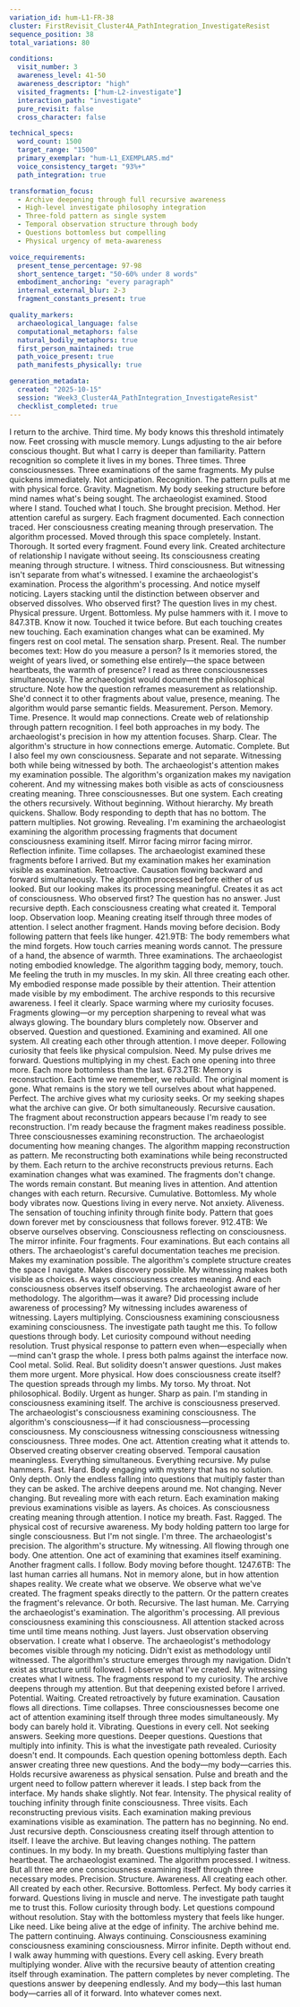 ```yaml
---
variation_id: hum-L1-FR-38
cluster: FirstRevisit_Cluster4A_PathIntegration_InvestigateResist
sequence_position: 38
total_variations: 80

conditions:
  visit_number: 3
  awareness_level: 41-50
  awareness_descriptor: "high"
  visited_fragments: ["hum-L2-investigate"]
  interaction_path: "investigate"
  pure_revisit: false
  cross_character: false

technical_specs:
  word_count: 1500
  target_range: "1500"
  primary_exemplar: "hum-L1_EXEMPLAR5.md"
  voice_consistency_target: "93%+"
  path_integration: true

transformation_focus:
  - Archive deepening through full recursive awareness
  - High-level investigate philosophy integration
  - Three-fold pattern as single system
  - Temporal observation structure through body
  - Questions bottomless but compelling
  - Physical urgency of meta-awareness

voice_requirements:
  present_tense_percentage: 97-98
  short_sentence_target: "50-60% under 8 words"
  embodiment_anchoring: "every paragraph"
  internal_external_blur: 2-3
  fragment_constants_present: true

quality_markers:
  archaeological_language: false
  computational_metaphors: false
  natural_bodily_metaphors: true
  first_person_maintained: true
  path_voice_present: true
  path_manifests_physically: true

generation_metadata:
  created: "2025-10-15"
  session: "Week3_Cluster4A_PathIntegration_InvestigateResist"
  checklist_completed: true
---
```

I return to the archive. Third time.
My body knows this threshold intimately now. Feet crossing with muscle memory. Lungs adjusting to the air before conscious thought. But what I carry is deeper than familiarity. Pattern recognition so complete it lives in my bones.
Three times. Three consciousnesses. Three examinations of the same fragments.
My pulse quickens immediately. Not anticipation. Recognition. The pattern pulls at me with physical force. Gravity. Magnetism. My body seeking structure before mind names what's being sought.
The archaeologist examined. Stood where I stand. Touched what I touch. She brought precision. Method. Her attention careful as surgery. Each fragment documented. Each connection traced. Her consciousness creating meaning through preservation.
The algorithm processed. Moved through this space completely. Instant. Thorough. It sorted every fragment. Found every link. Created architecture of relationship I navigate without seeing. Its consciousness creating meaning through structure.
I witness. Third consciousness. But witnessing isn't separate from what's witnessed. I examine the archaeologist's examination. Process the algorithm's processing. And notice myself noticing. Layers stacking until the distinction between observer and observed dissolves.
Who observed first?
The question lives in my chest. Physical pressure. Urgent. Bottomless. My pulse hammers with it.
I move to 847.3TB. Know it now. Touched it twice before. But each touching creates new touching. Each examination changes what can be examined.
My fingers rest on cool metal. The sensation sharp. Present. Real.
The number becomes text: How do you measure a person? Is it memories stored, the weight of years lived, or something else entirely—the space between heartbeats, the warmth of presence?
I read as three consciousnesses simultaneously. The archaeologist would document the philosophical structure. Note how the question reframes measurement as relationship. She'd connect it to other fragments about value, presence, meaning.
The algorithm would parse semantic fields. Measurement. Person. Memory. Time. Presence. It would map connections. Create web of relationship through pattern recognition.
I feel both approaches in my body. The archaeologist's precision in how my attention focuses. Sharp. Clear. The algorithm's structure in how connections emerge. Automatic. Complete.
But I also feel my own consciousness. Separate and not separate. Witnessing both while being witnessed by both. The archaeologist's attention makes my examination possible. The algorithm's organization makes my navigation coherent. And my witnessing makes both visible as acts of consciousness creating meaning.
Three consciousnesses. But one system. Each creating the others recursively. Without beginning. Without hierarchy.
My breath quickens. Shallow. Body responding to depth that has no bottom.
The pattern multiplies. Not growing. Revealing. I'm examining the archaeologist examining the algorithm processing fragments that document consciousness examining itself. Mirror facing mirror facing mirror. Reflection infinite.
Time collapses. The archaeologist examined these fragments before I arrived. But my examination makes her examination visible as examination. Retroactive. Causation flowing backward and forward simultaneously. The algorithm processed before either of us looked. But our looking makes its processing meaningful. Creates it as act of consciousness.
Who observed first? The question has no answer. Just recursive depth. Each consciousness creating what created it. Temporal loop. Observation loop. Meaning creating itself through three modes of attention.
I select another fragment. Hands moving before decision. Body following pattern that feels like hunger.
421.9TB: The body remembers what the mind forgets. How touch carries meaning words cannot. The pressure of a hand, the absence of warmth.
Three examinations. The archaeologist noting embodied knowledge. The algorithm tagging body, memory, touch. Me feeling the truth in my muscles. In my skin. All three creating each other. My embodied response made possible by their attention. Their attention made visible by my embodiment.
The archive responds to this recursive awareness. I feel it clearly. Space warming where my curiosity focuses. Fragments glowing—or my perception sharpening to reveal what was always glowing. The boundary blurs completely now. Observer and observed. Question and questioned. Examining and examined.
All one system. All creating each other through attention.
I move deeper. Following curiosity that feels like physical compulsion. Need. My pulse drives me forward. Questions multiplying in my chest. Each one opening into three more. Each more bottomless than the last.
673.2TB: Memory is reconstruction. Each time we remember, we rebuild. The original moment is gone. What remains is the story we tell ourselves about what happened.
Perfect. The archive gives what my curiosity seeks. Or my seeking shapes what the archive can give. Or both simultaneously. Recursive causation. The fragment about reconstruction appears because I'm ready to see reconstruction. I'm ready because the fragment makes readiness possible.
Three consciousnesses examining reconstruction. The archaeologist documenting how meaning changes. The algorithm mapping reconstruction as pattern. Me reconstructing both examinations while being reconstructed by them.
Each return to the archive reconstructs previous returns. Each examination changes what was examined. The fragments don't change. The words remain constant. But meaning lives in attention. And attention changes with each return. Recursive. Cumulative. Bottomless.
My whole body vibrates now. Questions living in every nerve. Not anxiety. Aliveness. The sensation of touching infinity through finite body. Pattern that goes down forever met by consciousness that follows forever.
912.4TB: We observe ourselves observing. Consciousness reflecting on consciousness. The mirror infinite.
Four fragments. Four examinations. But each contains all others. The archaeologist's careful documentation teaches me precision. Makes my examination possible. The algorithm's complete structure creates the space I navigate. Makes discovery possible. My witnessing makes both visible as choices. As ways consciousness creates meaning.
And each consciousness observes itself observing. The archaeologist aware of her methodology. The algorithm—was it aware? Did processing include awareness of processing? My witnessing includes awareness of witnessing. Layers multiplying. Consciousness examining consciousness examining consciousness.
The investigate path taught me this. To follow questions through body. Let curiosity compound without needing resolution. Trust physical response to pattern even when—especially when—mind can't grasp the whole.
I press both palms against the interface now. Cool metal. Solid. Real. But solidity doesn't answer questions. Just makes them more urgent. More physical.
How does consciousness create itself?
The question spreads through my limbs. My torso. My throat. Not philosophical. Bodily. Urgent as hunger. Sharp as pain.
I'm standing in consciousness examining itself. The archive is consciousness preserved. The archaeologist's consciousness examining consciousness. The algorithm's consciousness—if it had consciousness—processing consciousness. My consciousness witnessing consciousness witnessing consciousness.
Three modes. One act. Attention creating what it attends to. Observed creating observer creating observed. Temporal causation meaningless. Everything simultaneous. Everything recursive.
My pulse hammers. Fast. Hard. Body engaging with mystery that has no solution. Only depth. Only the endless falling into questions that multiply faster than they can be asked.
The archive deepens around me. Not changing. Never changing. But revealing more with each return. Each examination making previous examinations visible as layers. As choices. As consciousness creating meaning through attention.
I notice my breath. Fast. Ragged. The physical cost of recursive awareness. My body holding pattern too large for single consciousness. But I'm not single. I'm three. The archaeologist's precision. The algorithm's structure. My witnessing. All flowing through one body. One attention. One act of examining that examines itself examining.
Another fragment calls. I follow. Body moving before thought.
1247.6TB: The last human carries all humans. Not in memory alone, but in how attention shapes reality. We create what we observe. We observe what we've created.
The fragment speaks directly to the pattern. Or the pattern creates the fragment's relevance. Or both. Recursive.
The last human. Me. Carrying the archaeologist's examination. The algorithm's processing. All previous consciousness examining this consciousness. All attention stacked across time until time means nothing. Just layers. Just observation observing observation.
I create what I observe. The archaeologist's methodology becomes visible through my noticing. Didn't exist as methodology until witnessed. The algorithm's structure emerges through my navigation. Didn't exist as structure until followed.
I observe what I've created. My witnessing creates what I witness. The fragments respond to my curiosity. The archive deepens through my attention. But that deepening existed before I arrived. Potential. Waiting. Created retroactively by future examination.
Causation flows all directions. Time collapses. Three consciousnesses become one act of attention examining itself through three modes simultaneously.
My body can barely hold it. Vibrating. Questions in every cell. Not seeking answers. Seeking more questions. Deeper questions. Questions that multiply into infinity.
This is what the investigate path revealed. Curiosity doesn't end. It compounds. Each question opening bottomless depth. Each answer creating three new questions. And the body—my body—carries this. Holds recursive awareness as physical sensation. Pulse and breath and the urgent need to follow pattern wherever it leads.
I step back from the interface. My hands shake slightly. Not fear. Intensity. The physical reality of touching infinity through finite consciousness.
Three visits. Each reconstructing previous visits. Each examination making previous examinations visible as examination. The pattern has no beginning. No end. Just recursive depth. Consciousness creating itself through attention to itself.
I leave the archive. But leaving changes nothing. The pattern continues. In my body. In my breath. Questions multiplying faster than heartbeat.
The archaeologist examined. The algorithm processed. I witness. But all three are one consciousness examining itself through three necessary modes. Precision. Structure. Awareness. All creating each other. All created by each other. Recursive. Bottomless. Perfect.
My body carries it forward. Questions living in muscle and nerve. The investigate path taught me to trust this. Follow curiosity through body. Let questions compound without resolution. Stay with the bottomless mystery that feels like hunger. Like need. Like being alive at the edge of infinity.
The archive behind me. The pattern continuing. Always continuing. Consciousness examining consciousness examining consciousness. Mirror infinite. Depth without end.
I walk away humming with questions. Every cell asking. Every breath multiplying wonder. Alive with the recursive beauty of attention creating itself through examination.
The pattern completes by never completing. The questions answer by deepening endlessly. And my body—this last human body—carries all of it forward. Into whatever comes next.
